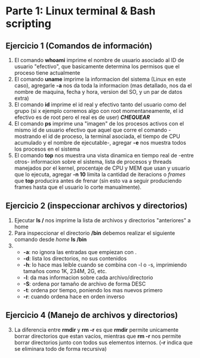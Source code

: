 # Parte 1: Linux terminal & Bash scripting
## Ejercicio 1 (Comandos de información)
1. El comando **whoami** imprime el nombre de usuario asociado al ID de usuario "efectivo", que basicamente determina los permisos que el proceso tiene actualmente
2. El comando **uname**  imprime la informacion del sistema (Linux en este caso), agregarle **-a** nos da toda la informacion (mas detallado, nos da el nombre de maquina, fecha y hora, version del SO, y un par de datos extra)
3. El comando **id** imprime el id real y efectivo tanto del usuario como del grupo (si x ejemplo corremos algo con root momentaneamente, el id efectivo es de root pero el real es de user) **_CHEQUEAR_**
4. El comando **ps** imprime una "imagen" de los procesos activos con el mismo id de usuario efectivo que aquel que corre el comando -mostrando el id de proceso, la terminal asociada, el tiempo de CPU acumulado y el nombre de ejecutable-, agregar **-e** nos muestra todos los procesos en el sistema 
5. El comando **top** nos muestra una vista dinamica en tiempo real de -entre otros- informacion sobre el sistema, lista de procesos y threads manejados por el kernel, procentaje de CPU y MEM que usan y usuario que lo ejecuta, agregar **-n 10** limita la cantidad de iteracions o _frames_ que **top** producira antes de frenar (sin esto va a seguir produciendo frames hasta que el usuario lo corte manualmente).

## Ejercicio 2 (inspeccionar archivos y directorios)
1. Ejecutar **ls /** nos imprime la lista de archivos y directorios "anteriores" a home
2. Para inspeccionar el directorio **/bin** debemos realizar el siguiente comando desde _home_ **ls /bin**
3.  - **-a**: no ignora las entradas que empiezan con .
    - **-d**: lista los directorios, no sus contenidos 
    - **-h**: lo hace mas leíble cuando se combina con -l o -s, imprimiendo tamaños como 1K, 234M, 2G, etc.
    - **-l**: da mas informacion sobre cada archivo/directorio
    - **-S**: ordena por tamaño de archivo de forma DESC
    - **-t**: ordena por tiempo, poniendo los mas nuevos primero
    - **-r**: cuando ordena hace en orden inverso

## Ejercicio 4 (Manejo de archivos y directorios)
3. La diferencia entre **rmdir** y **rm -r** es que **rmdir** permite unicamente borrar directorios que estan vacíos, mientras que **rm -r** nos permite borrar directorios junto con todos sus elementos internos. (**-r** indica que se eliminara todo de forma recursiva)

